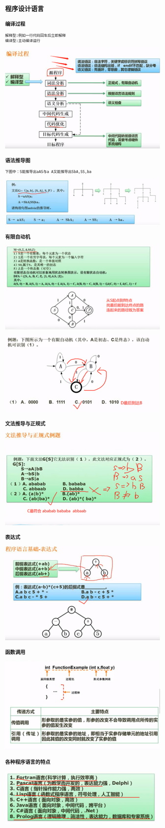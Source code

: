 ## 程序设计语言

### 编译过程

```
解释型:例如一行代码回车后立即解释
编译型:主动编译运行
```
![编译过程](assets/markdown-img-paste-20190928130540117.png)


### 语法推导图

```
下图中：S能推导出aAS与a A又能推导出SbA,SS,ba
```
![语法推导图](assets/markdown-img-paste-20190928135430735.png)

### 有限自动机

![有限自动机](assets/markdown-img-paste-20190928135652560.png)


![有限自动机例题](assets/markdown-img-paste-20190928140201991.png)

### 文法推导与正规式

![文法推导与正规式](assets/markdown-img-paste-2019092814003390.png)

### 表达式

![表达式](assets/markdown-img-paste-20190928140444961.png)


### 函数调用


![函数调用](assets/markdown-img-paste-20190928141133667.png)

### 各种程序语言的特点

![各种程序语言的特点](assets/markdown-img-paste-20190928141107746.png)
